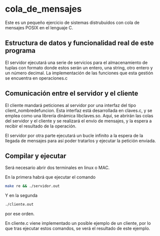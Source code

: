 # cola_de_mensajes
Este es un pequeño ejercicio de sistemas distrubuidos con cola de mensajes POSIX en el lenguaje C.

## Estructura de datos y funcionalidad real de este programa
El servidor ejecutará una serie de servicios para el almacenamiento de tuplas con formato <clave-valor1-valor2-valor3> donde estos serán un entero, una string, otro entero y un número decimal. La implementación de las funciones que esta gestión se encuentra en operaciones.c

## Comunicación entre el servidor y el cliente
El cliente mandará peticiones al servidor por una interfaz del tipo client_nombredefuncion. Esta interfaz está desarrollada en claves.c, y se emplea como una librería dinámica libclaves.so. Aquí, se abrirán las colas del servidor y el cliente y se realizará el envío de mensajes, y la espera a recibir el resultado de la operación.

El servidor por otra parte ejecutará un bucle infinito a la espera de la llegada de mensajes para así poder tratarlos y ejecutar la petición enviada.

## Compilar y ejecutar
Será necesario abrir dos terminales en linux o MAC.

En la primera habrá que ejecutar el comando
```bash
make re && ./servidor.out
```

Y en la segunda
```bash
./cliente.out
```
por ese orden.

En cliente.c viene implementado un posible ejemplo de un cliente, por lo que tras ejecutar estos comandos, se verá el resultado de este ejemplo.